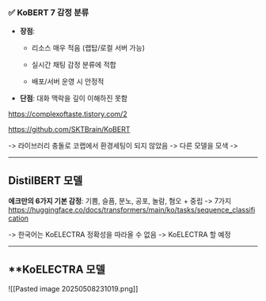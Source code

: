 ### ✅ **KoBERT 7 감정 분류**

- **장점**:
    
    - 리소스 매우 적음 (랩탑/로컬 서버 가능)
        
    - 실시간 채팅 감정 분류에 적합
        
    - 배포/서버 운영 시 안정적
        
- **단점**: 대화 맥락을 깊이 이해하진 못함

https://complexoftaste.tistory.com/2

https://github.com/SKTBrain/KoBERT

-> 라이브러리 충돌로 코랩에서 환경세팅이 되지 않았음
-> 다른 모델을 모색
->

----
## **DistilBERT** 모델
**에크만의 6가지 기본 감정**: 기쁨, 슬픔, 분노, 공포, 놀람, 혐오 + 중립
-> 7가지
https://huggingface.co/docs/transformers/main/ko/tasks/sequence_classification

-> 한국어는 KoELECTRA 정확성을 따라올 수 없음
-> KoELECTRA 할 예정

------
## **KoELECTRA 모델
![[Pasted image 20250508231019.png]]